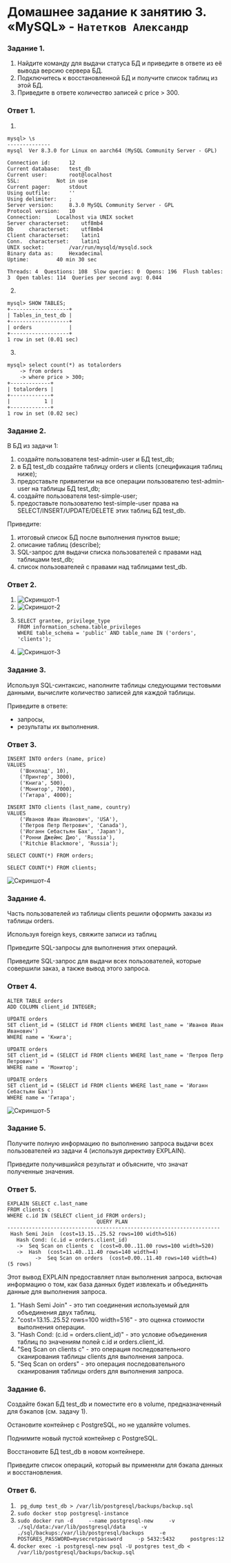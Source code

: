 # Домашнее задание к занятию 3. «MySQL» - `Натетков Александр`



### Задание 1. 

1. Найдите команду для выдачи статуса БД и приведите в ответе из её вывода версию сервера БД.
2. Подключитесь к восстановленной БД и получите список таблиц из этой БД.
3. Приведите в ответе количество записей с price > 300.

### Ответ 1. 

1.
```
mysql> \s
--------------
mysql  Ver 8.3.0 for Linux on aarch64 (MySQL Community Server - GPL)

Connection id:		12
Current database:	test_db
Current user:		root@localhost
SSL:			Not in use
Current pager:		stdout
Using outfile:		''
Using delimiter:	;
Server version:		8.3.0 MySQL Community Server - GPL
Protocol version:	10
Connection:		Localhost via UNIX socket
Server characterset:	utf8mb4
Db     characterset:	utf8mb4
Client characterset:	latin1
Conn.  characterset:	latin1
UNIX socket:		/var/run/mysqld/mysqld.sock
Binary data as:		Hexadecimal
Uptime:			40 min 30 sec

Threads: 4  Questions: 108  Slow queries: 0  Opens: 196  Flush tables: 3  Open tables: 114  Queries per second avg: 0.044
```
2.
```
mysql> SHOW TABLES;
+-------------------+
| Tables_in_test_db |
+-------------------+
| orders            |
+-------------------+
1 row in set (0.01 sec)
```
3.
```
mysql> select count(*) as totalorders
    -> from orders
    -> where price > 300;
+-------------+
| totalorders |
+-------------+
|           1 |
+-------------+
1 row in set (0.02 sec)
```



### Задание 2.

В БД из задачи 1:

1. создайте пользователя test-admin-user и БД test_db;
2. в БД test_db создайте таблицу orders и clients (спeцификация таблиц ниже);
3. предоставьте привилегии на все операции пользователю test-admin-user на таблицы БД test_db;
4. создайте пользователя test-simple-user;
5. предоставьте пользователю test-simple-user права на SELECT/INSERT/UPDATE/DELETE этих таблиц БД test_db.

Приведите:

1. итоговый список БД после выполнения пунктов выше;
2. описание таблиц (describe);
3. SQL-запрос для выдачи списка пользователей с правами над таблицами test_db;
4. список пользователей с правами над таблицами test_db.

### Ответ 2. 

1. ![Скриншот-1](https://github.com/karapuze/gitlab-hw/blob/main/img/Снимок%20экрана%202024-02-04%20в%2008.56.49.png)
2. ![Скриншот-2](https://github.com/karapuze/gitlab-hw/blob/main/img/Снимок%20экрана%202024-02-04%20в%2009.02.00.png)
3.
    ```
   SELECT grantee, privilege_type 
   FROM information_schema.table_privileges 
   WHERE table_schema = 'public' AND table_name IN ('orders', 'clients');
   ```
5. ![Скриншот-3](https://github.com/karapuze/gitlab-hw/blob/main/img/Снимок%20экрана%202024-02-04%20в%2009.06.01.png)


### Задание 3.

Используя SQL-синтаксис, наполните таблицы следующими тестовыми данными, вычислите количество записей для каждой таблицы.

Приведите в ответе:

- запросы,
- результаты их выполнения.

### Ответ 3.

```
INSERT INTO orders (name, price)
VALUES 
    ('Шоколад', 10),
    ('Принтер', 3000),
    ('Книга', 500),
    ('Монитор', 7000),
    ('Гитара', 4000);
```
```
INSERT INTO clients (last_name, country)
VALUES 
    ('Иванов Иван Иванович', 'USA'),
    ('Петров Петр Петрович', 'Canada'),
    ('Иоганн Себастьян Бах', 'Japan'),
    ('Ронни Джеймс Дио', 'Russia'),
    ('Ritchie Blackmore', 'Russia');
```
```
SELECT COUNT(*) FROM orders;
```
```
SELECT COUNT(*) FROM clients;
```
![Скриншот-4](https://github.com/karapuze/gitlab-hw/blob/main/img/Снимок%20экрана%202024-02-04%20в%2009.16.58.png)

### Задание 4.

Часть пользователей из таблицы clients решили оформить заказы из таблицы orders.

Используя foreign keys, свяжите записи из таблиц

Приведите SQL-запросы для выполнения этих операций.

Приведите SQL-запрос для выдачи всех пользователей, которые совершили заказ, а также вывод этого запроса.

### Ответ 4.

```
ALTER TABLE orders
ADD COLUMN client_id INTEGER;
```
```
UPDATE orders
SET client_id = (SELECT id FROM clients WHERE last_name = 'Иванов Иван Иванович')
WHERE name = 'Книга';

UPDATE orders
SET client_id = (SELECT id FROM clients WHERE last_name = 'Петров Петр Петрович')
WHERE name = 'Монитор';

UPDATE orders
SET client_id = (SELECT id FROM clients WHERE last_name = 'Иоганн Себастьян Бах')
WHERE name = 'Гитара';
```

![Скриншот-5](https://github.com/karapuze/gitlab-hw/blob/main/img/Снимок%20экрана%202024-02-04%20в%2009.19.56.png)

### Задание 5. 
Получите полную информацию по выполнению запроса выдачи всех пользователей из задачи 4 (используя директиву EXPLAIN).

Приведите получившийся результат и объясните, что значат полученные значения.

### Ответ 5.
```
EXPLAIN SELECT c.last_name
FROM clients c
WHERE c.id IN (SELECT client_id FROM orders);
                             QUERY PLAN                              
---------------------------------------------------------------------
 Hash Semi Join  (cost=13.15..25.52 rows=100 width=516)
   Hash Cond: (c.id = orders.client_id)
   ->  Seq Scan on clients c  (cost=0.00..11.00 rows=100 width=520)
   ->  Hash  (cost=11.40..11.40 rows=140 width=4)
         ->  Seq Scan on orders  (cost=0.00..11.40 rows=140 width=4)
(5 rows)
```
Этот вывод EXPLAIN предоставляет план выполнения запроса, включая информацию о том, как база данных будет извлекать и объединять данные для выполнения запроса.

1. "Hash Semi Join" - это тип соединения используемый для объединения двух таблиц. 
2. "cost=13.15..25.52 rows=100 width=516" - это оценка стоимости выполнения операции. 
3. "Hash Cond: (c.id = orders.client_id)" - это условие объединения таблиц по значениям полей c.id и orders.client_id.
4. "Seq Scan on clients c" - это операция последовательного сканирования таблицы clients для выполнения запроса.
5. "Seq Scan on orders" - это операция последовательного сканирования таблицы orders для выполнения запроса.

### Задание 6. 
Создайте бэкап БД test_db и поместите его в volume, предназначенный для бэкапов (см. задачу 1).

Остановите контейнер с PostgreSQL, но не удаляйте volumes.

Поднимите новый пустой контейнер с PostgreSQL.

Восстановите БД test_db в новом контейнере.

Приведите список операций, который вы применяли для бэкапа данных и восстановления.

### Ответ 6.

1. ``` pg_dump test_db > /var/lib/postgresql/backups/backup.sql```
2. ```sudo docker stop postgresql-instance```
3. ```sudo docker run -d     --name postgresql-new     -v ./sql/data:/var/lib/postgresql/data     -v ./sql/backups:/var/lib/postgresql/backups     -e POSTGRES_PASSWORD=mysecretpassword     -p 5432:5432     postgres:12```
4. ```docker exec -i postgresql-new psql -U postgres test_db < /var/lib/postgresql/backups/backup.sql```




